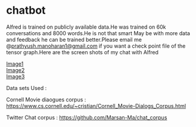 # chatbot

Alfred is trained on publicly available data.He was trained on 60k conversations and 8000 words.He is not that smart May be with more data and feedback he can be trained better.Please email me @prathyush.manoharan1@gmail.com if you want a check point file of the tensor graph.Here are the screen shots of my chat with Alfred

<a target="_blank" href ="https://github.com/prathyush90/Alfred/blob/master/Screen%20Shot%202017-02-05%20at%201.49.46%20AM.png">Image1</a><br>
<a target="_blank" href ="https://github.com/prathyush90/Alfred/blob/master/Screen%20Shot%202017-02-05%20at%201.49.54%20AM.png">Image2</a><br>
<a target="_blank" href ="https://github.com/prathyush90/Alfred/blob/master/Screen%20Shot%202017-02-05%20at%201.50.44%20AM.png">Image3</a><br>




Data sets Used :


Cornell Movie diaogues corpus : https://www.cs.cornell.edu/~cristian/Cornell_Movie-Dialogs_Corpus.html


Twitter Chat corpus           : https://github.com/Marsan-Ma/chat_corpus   
